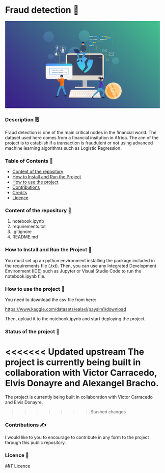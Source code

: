 # **Fraud detection**  📘
![database with api](img/frauddetection.png)

### **Description**  🗒️

Fraud detection is one of the main critical nodes in the financial world. The dataset used here comes from a financial insitution in Africa. The aim
of the project is to establish if a transaction is fraudulent or not using advanced machine learning algorithms such as Logistic Regression.


### **Table of Contents**  📑

- [Content of the repository](#content-of-the-repository)
- [How to Install and Run the Project](#how-to-install-and-run-the-project)
- [How to use the project](#how-to-use-the-project)
- [Contributions](#Contributions)
- [Credits](#credits)
- [Licence](#Licence)

### **Content of the repository**  🔡

1. notebook.ipynb
2. requirements.txt
3. .gitignore
4. README.md

### **How to Install and Run the Project**  🏃

You must set up an python environment installing the package included in the requirements file (.txt). Then, you can use any Integrated Development Environment (IDE) such as Jupyter or Visual Studio Code to run the
notebook.ipynb file.

### **How to use the project**  📂

You need to download the csv file from here:

https://www.kaggle.com/datasets/ealaxi/paysim1/download

Then, upload it to the notebook.ipynb and start deploying the project.

### **Status of the project**  🚉

<<<<<<< Updated upstream
The project is currently being built in collaboration with Victor Carracedo, Elvis Donayre and Alexangel Bracho. 
=======
The project is currently being built in collaboration with Victor Carracedo and Elvis Donayre.
>>>>>>> Stashed changes

### **Contributions**  ✍️

I would like to you to encourage to contribute in any form to the project through this public repository.

### **Licence**  👮

*MIT* Licence
